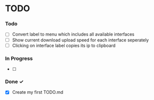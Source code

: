 # TODO


### Todo

- [ ] Convert label to menu which includes all available interfaces
- [ ] Show current download upload speed for each interface seperately
- [ ] Clicking on interface label copies its ip to clipboard

### In Progress

- [ ]

### Done ✓

- [x] Create my first TODO.md